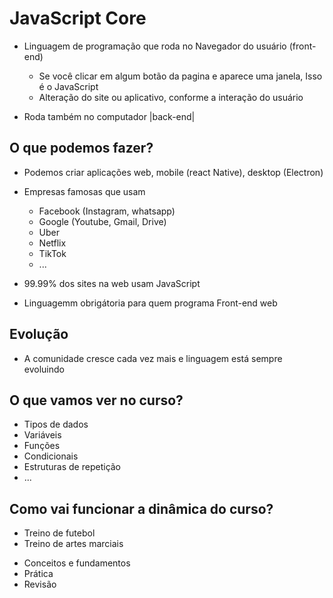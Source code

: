 # JavaScript Core

* Linguagem de programação que roda no Navegador do usuário (front-end)
    * Se você clicar em algum botão da pagina e aparece uma janela, Isso é o JavaScript
    * Alteração do site ou aplicativo, conforme a interação do usuário

* Roda também no computador |back-end|

## O que podemos fazer?
* Podemos criar aplicações web, mobile (react Native), desktop (Electron)
* Empresas famosas que usam
    * Facebook (Instagram, whatsapp)
    * Google (Youtube, Gmail, Drive)
    * Uber
    * Netflix
    * TikTok
    * ...

* 99.99% dos sites na web usam JavaScript
* Linguagemm obrigátoria para quem programa Front-end web

## Evolução 

* A comunidade cresce cada vez mais e linguagem está sempre evoluindo

## O que vamos ver no curso?

- Tipos de dados 
- Variáveis 
- Funções 
- Condicionais
- Estruturas de repetição
- ...

## Como vai funcionar a dinâmica do curso?

- Treino de futebol
- Treino de artes marciais

* Conceitos e fundamentos
* Prática 
* Revisão